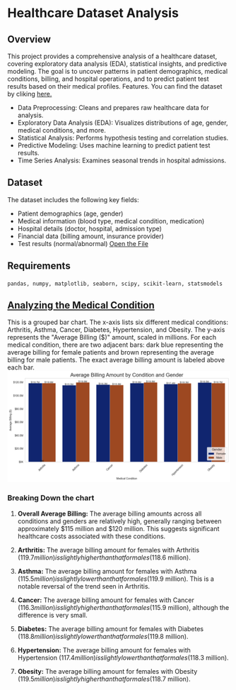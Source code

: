 # Healthcare Dataset Analysis
## Overview
This project provides a comprehensive analysis of a healthcare dataset, covering exploratory data analysis (EDA), statistical insights, and predictive modeling. The goal is to uncover patterns in patient demographics, medical conditions, billing, and hospital operations, and to predict patient test results based on their medical profiles.
Features. You can find the dataset by cliking [here.](datasets\healthcare_dataset.csv)

* Data Preprocessing: Cleans and prepares raw healthcare data for analysis.
* Exploratory Data Analysis (EDA): Visualizes distributions of age, gender, medical conditions, and more.
* Statistical Analysis: Performs hypothesis testing and correlation studies.
* Predictive Modeling: Uses machine learning to predict patient test results.
* Time Series Analysis: Examines seasonal trends in hospital admissions.

## Dataset
The dataset includes the following key fields:
* Patient demographics (age, gender)
* Medical information (blood type, medical condition, medication)
* Hospital details (doctor, hospital, admission type)
* Financial data (billing amount, insurance provider)
* Test results (normal/abnormal) [Open the File](gender_analysis.ipynb)

## Requirements
`pandas, numpy, matplotlib, seaborn, scipy, scikit-learn, statsmodels`
##

## [Analyzing the Medical Condition](medical_condition.ipynb)

This is a grouped bar chart. The x-axis lists six different medical conditions: Arthritis, Asthma, Cancer, Diabetes, Hypertension, and Obesity. The y-axis represents the "Average Billing ($)" amount, scaled in millions. For each medical condition, there are two adjacent bars: dark blue representing the average billing for female patients and brown representing the average billing for male patients. The exact average billing amount is labeled above each bar.
![Alt Text](images\average_bill_amount_condition_gender.png)

### Breaking Down the chart
1. **Overall Average Billing:** The average billing amounts across all conditions and genders are relatively high, generally ranging between approximately $115 million and $120 million. This suggests significant healthcare costs associated with these conditions.
2. **Arthritis:** The average billing amount for females with Arthritis ($119.7 million) is slightly higher than that for males ($118.6 million).

3. **Asthma:** The average billing amount for females with Asthma ($115.5 million) is slightly lower than that for males ($119.9 million). This is a notable reversal of the trend seen in Arthritis.

4. **Cancer:** The average billing amount for females with Cancer ($116.3 million) is slightly higher than that for males ($115.9 million), although the difference is very small.

5. **Diabetes:** The average billing amount for females with Diabetes ($118.8 million) is slightly lower than that for males ($119.8 million).

6. **Hypertension:** The average billing amount for females with Hypertension ($117.4 million) is slightly lower than that for males ($118.3 million).

7. **Obesity:** The average billing amount for females with Obesity ($119.5 million) is slightly higher than that for males ($118.7 million).